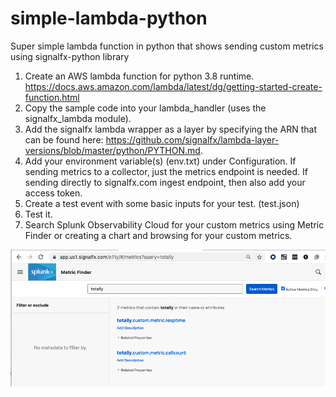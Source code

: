 # simple-lambda-python
Super simple lambda function in python that shows sending custom metrics using signalfx-python library

1. Create an AWS lambda function for python 3.8 runtime. https://docs.aws.amazon.com/lambda/latest/dg/getting-started-create-function.html
2. Copy the sample code into your lambda_handler (uses the signalfx_lambda module).
4. Add the signalfx lambda wrapper as a layer by specifying the ARN that can be found here: https://github.com/signalfx/lambda-layer-versions/blob/master/python/PYTHON.md.
5. Add your environment variable(s) (env.txt) under Configuration. If sending metrics to a collector, just the metrics endpoint is needed. If sending directly to signalfx.com ingest endpoint, then also add your access token. 
6. Create a test event with some basic inputs for your test. (test.json)
7. Test it.
8. Search Splunk Observability Cloud for your custom metrics using Metric Finder or creating a chart and browsing for your custom metrics.

![Screenshot](https://github.com/jshawatsplunk/simple-lambda-python/blob/main/custom_metrics_in_MetricFinder.png)
